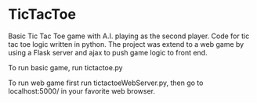 # TicTacToe
Basic Tic Tac Toe game with A.I. playing as the second player. Code for tic tac toe logic written in python. The project was extend to a web game by using a Flask server and ajax to push game logic to front end. 

To run basic game, run tictactoe.py

To run web game first run tictactoeWebServer.py, then go to localhost:5000/ in your favorite web browser. 
